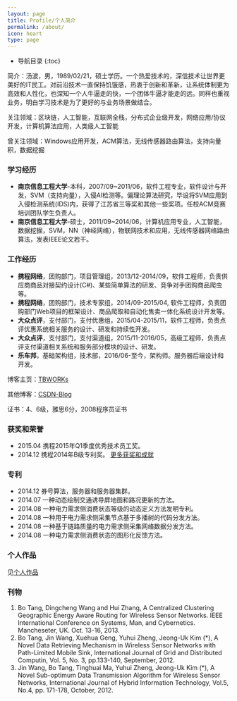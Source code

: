 ```yaml
---
layout: page
title: Profile/个人简介
permalink: /about/
icon: heart
type: page
---
```


* 导航目录
{:toc}

简介：汤波，男，1989/02/21，硕士学历。一个热爱技术的，深信技术让世界更美好的IT民工。对前沿技术一直保持饥饿感，热衷于创新和革新，让系统体制更为高效和人性化，也深知一个人牛逼走的快，一个团体牛逼才能走的远。同样也重视业务，明白学习技术是为了更好的与业务场景做结合。

关注领域：区块链，人工智能，互联网全栈，分布式企业级开发，网络应用/协议开发，计算机算法应用，人类级人工智能

曾关注领域：Windows应用开发，ACM算法，无线传感器路由算法，支持向量积，数据挖掘

### 学习经历
- **南京信息工程大学**-本科，2007/09~2011/06，软件工程专业，软件设计与开发，SVM（支持向量），入侵AI检测等。偏理论算法研究，毕设将SVM应用到入侵检测系统(IDS)内，获得了江苏省三等奖和其他一些奖项。任校ACM竞赛培训团队学生负责人。
- **南京信息工程大学**-硕士，2011/09~2014/06，计算机应用专业，人工智能，数据挖掘，SVM，NN（神经网络），物联网技术和应用，无线传感器网络路由算法，发表IEEE论文若干。  


### 工作经历
- **携程网络**，团购部门，项目管理组，2013/12-2014/09，软件工程师，负责供应商商品对接契约设计(C#)、某些简单算法的研发、竞争对手团购商品爬虫等。
- **携程网络**，团购部门，技术专家组，2014/09-2015/04, 软件工程师，负责团购部门Web项目的框架设计、商品爬取和自动化售卖一体化系统设计开发等。
- **大众点评**，支付部门，支付优惠组，2015/04-2015/11，软件工程师，负责点评优惠系统相关服务的设计、研发和持续性开发。
- **大众点评**，支付部门，支付渠道组，2015/11-2016/05，高级工程师，负责点评支付渠道相关系统和服务部分模块的设计、研发。
- **乐车邦**，基础架构组，技术部，2016/06-至今，架构师。服务器后端设计和开发。

博客主页：[TBWORKs](http://www.tbwork.org)

其他博客：[CSDN-Blog](http://www.tbwood.cn)

证书：4、6级，雅思6分，2008程序员证书

### 获奖和荣誉

* 2015.04 携程2015年Q1季度优秀技术员工奖。
* 2014.12 携程2014年B级专利奖。
[更多获奖和成就](/2007/09/01/prize-and-achievements)

### 专利

* 2014.12 券号算法，服务器和服务器集群。
* 2014.07 一种动态绘制交通诱导屏地图和路况更新的方法。
* 2014.08 一种电力需求侧消费状态等级的动态定义方法发明专利。
* 2014.08 一种用于电力需求侧采集节点基于多播树的代码分发方法。
* 2014.08 一种基于链路质量的电力需求侧采集网络数据分发方法。
* 2014.08 一种电力需求侧消费状态的图形化反馈方法。

### 个人作品
见[个人作品](/artifacts)

### 刊物
1. Bo Tang, Dingcheng Wang and Hui Zhang, A Centralized Clustering Geographic Energy Aware Routing for Wireless Sensor Networks. IEEE International Conference on Systems, Man, and Cybernetics. Mancheseter, UK. Oct. 13-16, 2013.
2. Bo Tang, Jin Wang, Xuehua Geng, Yuhui Zheng, Jeong-Uk Kim (*), A Novel Data Retrieving Mechanism in Wireless Sensor Networks with Path-Limited Mobile Sink, International Journal of Grid and Distributed Computin, Vol. 5, No. 3, pp.133-140, September, 2012.
3. Jin Wang, Bo Tang, Tinghuai Ma, Yuhui Zheng, Jeong-Uk Kim (*), A Novel Sub-optimum Data Transmission Algorithm for Wireless Sensor Networks, International Journal of Hybrid Information Technology, Vol.5, No.4, pp. 171-178, October, 2012.